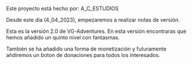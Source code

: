 Este proyecto está hecho por: A_C_ESTUDIOS

Desde este día (4_04_2023), empezaremos a realizar notas de versión.

Esta es la versión 2.0 de VG-Adventures. En esta versión encontraras que hemos añadido un quinto nivel con fantasmas.

También se ha añadido una forma de monetización y futuramente añdiremos un boton de donaciones para todos los interesados.
